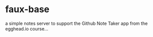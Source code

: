 # faux-base
a simple notes server to support the Github Note Taker app from the egghead.io course...

